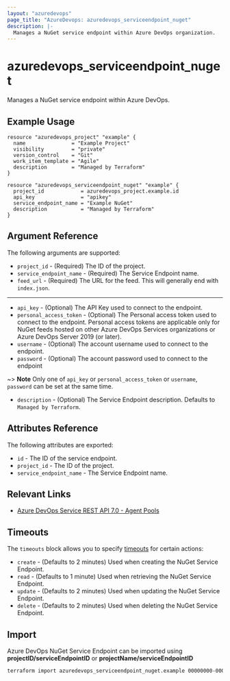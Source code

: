 ```yaml
---
layout: "azuredevops"
page_title: "AzureDevops: azuredevops_serviceendpoint_nuget"
description: |-
  Manages a NuGet service endpoint within Azure DevOps organization.
---
```


# azuredevops_serviceendpoint_nuget

Manages a NuGet service endpoint within Azure DevOps.

## Example Usage

```hcl
resource "azuredevops_project" "example" {
  name               = "Example Project"
  visibility         = "private"
  version_control    = "Git"
  work_item_template = "Agile"
  description        = "Managed by Terraform"
}

resource "azuredevops_serviceendpoint_nuget" "example" {
  project_id            = azuredevops_project.example.id
  api_key               = "apikey"
  service_endpoint_name = "Example NuGet"
  description           = "Managed by Terraform"
}
```

## Argument Reference

The following arguments are supported:

- `project_id` - (Required) The ID of the project.
- `service_endpoint_name` - (Required) The Service Endpoint name.
- `feed_url` - (Required) The URL for the feed. This will generally end with `index.json`.

---
- `api_key` - (Optional) The API Key used to connect to the endpoint.
- `personal_access_token` - (Optional) The Personal access token used to  connect to the endpoint. Personal access tokens are applicable only for NuGet feeds hosted on other Azure DevOps Services organizations or Azure DevOps Server 2019 (or later).
- `username` - (Optional) The account username used to connect to the endpoint.
- `password` - (Optional) The account password used to connect to the endpoint

~> **Note** Only one of `api_key` or `personal_access_token` or  `username`, `password` can be set at the same time.

- `description` - (Optional) The Service Endpoint description. Defaults to `Managed by Terraform`.

## Attributes Reference

The following attributes are exported:

- `id` - The ID of the service endpoint.
- `project_id` - The ID of the project.
- `service_endpoint_name` - The Service Endpoint name.

## Relevant Links

- [Azure DevOps Service REST API 7.0 - Agent Pools](https://docs.microsoft.com/en-us/rest/api/azure/devops/serviceendpoint/endpoints?view=azure-devops-rest-7.0)

## Timeouts

The `timeouts` block allows you to specify [timeouts](https://developer.hashicorp.com/terraform/language/resources/syntax#operation-timeouts) for certain actions:

* `create` - (Defaults to 2 minutes) Used when creating the NuGet Service Endpoint.
* `read` - (Defaults to 1 minute) Used when retrieving the NuGet Service Endpoint.
* `update` - (Defaults to 2 minutes) Used when updating the NuGet Service Endpoint.
* `delete` - (Defaults to 2 minutes) Used when deleting the NuGet Service Endpoint.

## Import

Azure DevOps NuGet Service Endpoint can be imported using **projectID/serviceEndpointID** or **projectName/serviceEndpointID**

```sh
terraform import azuredevops_serviceendpoint_nuget.example 00000000-0000-0000-0000-000000000000/00000000-0000-0000-0000-000000000000
```

